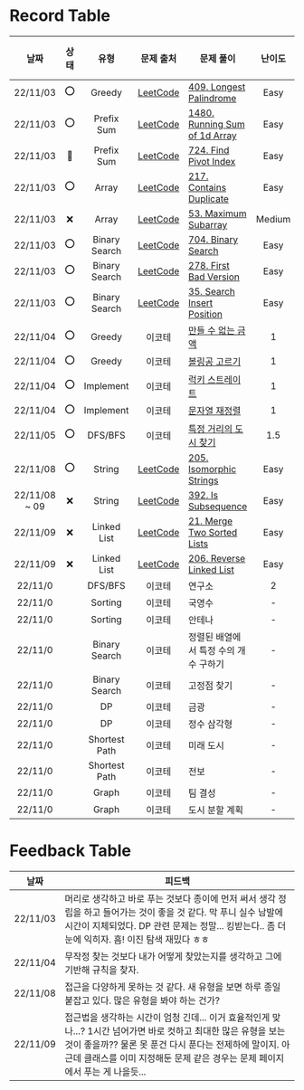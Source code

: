 # Record Table

|     날짜      | 상태 |     유형      |                             문제 출처                              | 문제 풀이                                                | 난이도 | 풀이 시간 (H:M) |
| :-----------: | :--: | :-----------: | :----------------------------------------------------------------: | -------------------------------------------------------- | :----: | :-------------: |
|   22/11/03    |  ⭕  |    Greedy     |   [LeetCode](https://leetcode.com/problems/longest-palindrome/)    | [409. Longest Palindrome](/2022/1103.py#L137-L147)       |  Easy  |      00:50      |
|   22/11/03    |  ⭕  |  Prefix Sum   | [LeetCode](https://leetcode.com/problems/running-sum-of-1d-array/) | [1480. Running Sum of 1d Array](/2022/1103.py#L149-L158) |  Easy  |      00:08      |
|   22/11/03    |  🔺  |  Prefix Sum   |    [LeetCode](https://leetcode.com/problems/find-pivot-index/)     | [724. Find Pivot Index](/2022/1103.py#L160-L173)         |  Easy  |      01:25      |
|   22/11/03    |  ⭕  |     Array     |   [LeetCode](https://leetcode.com/problems/contains-duplicate/)    | [217. Contains Duplicate](/2022/1103.py#L175-L179)       |  Easy  |      00:07      |
|   22/11/03    |  ❌  |     Array     |    [LeetCode](https://leetcode.com/problems/maximum-subarray/)     | [53. Maximum Subarray](/2022/1103.py#L181-L191)          | Medium |      00:40      |
|   22/11/03    |  ⭕  | Binary Search |      [LeetCode](https://leetcode.com/problems/binary-search/)      | [704. Binary Search](/2022/1103.py#L193-L206)            |  Easy  |      00:08      |
|   22/11/03    |  ⭕  | Binary Search |    [LeetCode](https://leetcode.com/problems/first-bad-version/)    | [278. First Bad Version](2022/1103.py#L208-L220)         |  Easy  |      00:16      |
|   22/11/03    |  ⭕  | Binary Search | [LeetCode](https://leetcode.com/problems/search-insert-position/)  | [35. Search Insert Position](/2022/1103.py#L123-L133)    |  Easy  |      00:04      |
|   22/11/04    |  ⭕  |    Greedy     |                               이코테                               | [만들 수 없는 금액](/2022/1104.py#L100-L112)             |   1    |      00:23      |
|   22/11/04    |  ⭕  |    Greedy     |                               이코테                               | [볼링공 고르기](/2022/1104.py#L114-L128)                 |   1    |      00:35      |
|   22/11/04    |  ⭕  |   Implement   |                               이코테                               | [럭키 스트레이트](/2022/1104.py#L68-L82)                 |   1    |      00:06      |
|   22/11/04    |  ⭕  |   Implement   |                               이코테                               | [문자열 재정렬](/2022/1104.py#L130-L148)                 |   1    |      00:15      |
|   22/11/05    |  ⭕  |    DFS/BFS    |                               이코테                               | [특정 거리의 도시 찾기](/2022/1105.py)                   |  1.5   |      00:35      |
|   22/11/08    |  ⭕  |    String     |   [LeetCode](https://leetcode.com/problems/isomorphic-strings/)    | [205. Isomorphic Strings](/2022/1108.py#L88-L92)         |  Easy  |      01:01      |
| 22/11/08 ~ 09 |  ❌  |    String     |     [LeetCode](https://leetcode.com/problems/is-subsequence/)      | [392. Is Subsequence](/2022/1108.py#L94-L102)            |  Easy  |      00:34      |
|   22/11/09    |  ❌  |  Linked List  | [LeetCode](https://leetcode.com/problems/merge-two-sorted-lists/)  | [21. Merge Two Sorted Lists](/2022/1109.py#L99-L113)     |  Easy  |      01:25      |
|   22/11/09    |  ❌  |  Linked List  |   [LeetCode](https://leetcode.com/problems/reverse-linked-list/)   | [206. Reverse Linked List](/2022/1109.py#L115-L136)      |  Easy  |      00:34      |
|    22/11/0    |      |    DFS/BFS    |                               이코테                               | 연구소                                                   |   2    |      00:00      |
|    22/11/0    |      |    Sorting    |                               이코테                               | 국영수                                                   |   -    |      00:00      |
|    22/11/0    |      |    Sorting    |                               이코테                               | 안테나                                                   |   -    |      00:00      |
|    22/11/0    |      | Binary Search |                               이코테                               | 정렬된 배열에서 특정 수의 개수 구하기                    |   -    |      00:00      |
|    22/11/0    |      | Binary Search |                               이코테                               | 고정점 찾기                                              |   -    |      00:00      |
|    22/11/0    |      |      DP       |                               이코테                               | 금광                                                     |   -    |      00:00      |
|    22/11/0    |      |      DP       |                               이코테                               | 정수 삼각형                                              |   -    |      00:00      |
|    22/11/0    |      | Shortest Path |                               이코테                               | 미래 도시                                                |   -    |      00:00      |
|    22/11/0    |      | Shortest Path |                               이코테                               | 전보                                                     |   -    |      00:00      |
|    22/11/0    |      |     Graph     |                               이코테                               | 팀 결성                                                  |   -    |      00:00      |
|    22/11/0    |      |     Graph     |                               이코테                               | 도시 분할 계획                                           |   -    |      00:00      |

# Feedback Table

|   날짜   | 피드백                                                                                                                                                                                                                                                      |
| :------: | ----------------------------------------------------------------------------------------------------------------------------------------------------------------------------------------------------------------------------------------------------------- |
| 22/11/03 | 머리로 생각하고 바로 푸는 것보다 종이에 먼저 써서 생각 정립을 하고 들어가는 것이 좋을 것 같다. 막 푸니 실수 남발에 시간이 지체되었다. DP 관련 문제는 정말... 킹받는다.. 좀 더 눈에 익히자. 흠! 이진 탐색 재밌다 ㅎㅎ                                        |
| 22/11/04 | 무작정 찾는 것보다 내가 어떻게 찾았는지를 생각하고 그에 기반해 규칙을 찾자.                                                                                                                                                                                 |
| 22/11/08 | 접근을 다양하게 못하는 것 같다. 새 유형을 보면 하루 종일 붙잡고 있다. 많은 유형을 봐야 하는 건가?                                                                                                                                                           |
| 22/11/09 | 접근법을 생각하는 시간이 엄청 긴데... 이거 효율적인게 맞나...? 1시간 넘어가면 바로 컷하고 최대한 많은 유형을 보는 것이 좋을까?? 물론 못 푼건 다시 푼다는 전제하에 말이지. 아 근데 클래스를 이미 지정해둔 문제 같은 경우는 문제 페이지에서 푸는 게 나을듯... |
